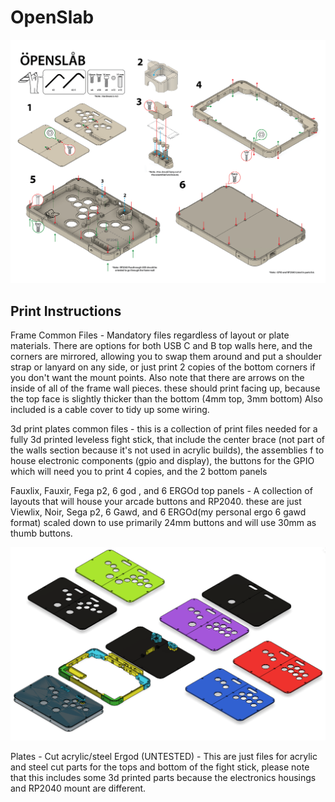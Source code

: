 # OpenSlab
![Openslab exploded](https://github.com/Lithopop/OpenSlab/blob/main/Gallery/Openslab%20instructions.png?raw=true)


Print Instructions
-----------
Frame Common Files - Mandatory files regardless of layout or plate materials. There are options for both USB C and B top walls here, and the corners are mirrored, allowing you to swap them around and put a shoulder strap or lanyard on any side, or just print 2 copies of the bottom corners if you don't want the mount points. Also note that there are arrows on the inside of all of the frame wall pieces. these should print facing up, because the top face is slightly thicker  than the bottom (4mm top, 3mm bottom) Also included is a cable cover to tidy up some wiring.


3d print plates common files - this is a collection of print files needed for a fully 3d printed leveless fight stick, that include the center brace (not part of the walls section because it's not used in acrylic builds), the assemblies f to house electronic components (gpio and display), the buttons for the GPIO which will need you to print 4 copies, and the 2 bottom panels


Fauxlix, Fauxir, Fega p2, 6 god , and 6 ERGOd top panels - A collection of layouts that will house your arcade buttons and RP2040. these are just Viewlix, Noir, Sega p2, 6 Gawd, and 6 ERGOd(my personal ergo 6 gawd format) scaled down to use primarily 24mm buttons and will use 30mm as thumb buttons. 

![Openslab exploded](https://github.com/Lithopop/OpenSlab/blob/main/Gallery/Layouts.png?raw=true)



Plates - Cut acrylic/steel Ergod (UNTESTED) - This are just files for acrylic and steel cut parts for the tops and bottom of the fight stick, please note that this includes some 3d printed parts because the electronics housings and RP2040 mount are different. 



